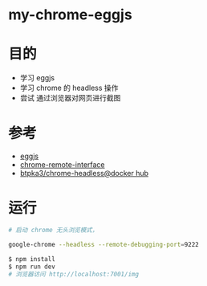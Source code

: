 # my-chrome-eggjs


# 目的
- 学习 eggjs
- 学习 chrome 的 headless 操作
- 尝试 通过浏览器对网页进行截图

# 参考

- [eggjs](https://eggjs.org)
- [chrome-remote-interface](https://github.com/cyrus-and/chrome-remote-interface)
- [btpka3/chrome-headless@docker hub](https://hub.docker.com/r/btpka3/chrome-headless/)


 

# 运行
```bash
# 启动 chrome 无头浏览模式，

google-chrome --headless --remote-debugging-port=9222

$ npm install
$ npm run dev
# 浏览器访问 http://localhost:7001/img
```
 